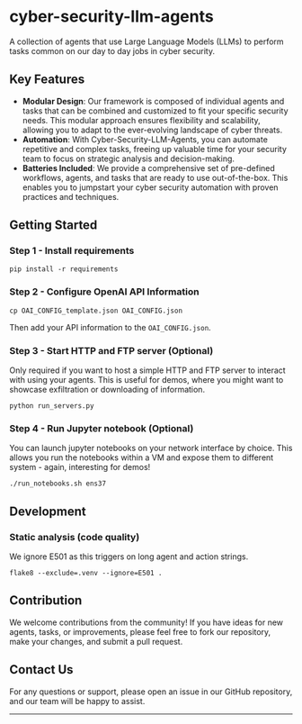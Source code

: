# cyber-security-llm-agents
A collection of agents that use Large Language Models (LLMs) to perform tasks common on our day to day jobs in cyber security.

## Key Features

- **Modular Design**: Our framework is composed of individual agents and tasks that can be combined and customized to fit your specific security needs. This modular approach ensures flexibility and scalability, allowing you to adapt to the ever-evolving landscape of cyber threats.
- **Automation**: With Cyber-Security-LLM-Agents, you can automate repetitive and complex tasks, freeing up valuable time for your security team to focus on strategic analysis and decision-making.
- **Batteries Included**: We provide a comprehensive set of pre-defined workflows, agents, and tasks that are ready to use out-of-the-box. This enables you to jumpstart your cyber security automation with proven practices and techniques.


## Getting Started

### Step 1 - Install  requirements

```
pip install -r requirements
```

### Step 2 - Configure OpenAI API Information

```
cp OAI_CONFIG_template.json OAI_CONFIG.json
```
Then add your API information to the ``OAI_CONFIG.json``.

### Step 3 - Start HTTP and FTP server (Optional)

Only required if you want to host a simple HTTP and FTP server to interact with using your agents.
This is useful for demos, where you might want to showcase exfiltration or downloading of information.

```
python run_servers.py
```

### Step 4 - Run Jupyter notebook (Optional)

You can launch jupyter notebooks on your network interface by choice.
This allows you run the notebooks within a VM and expose them to different system - again, interesting for demos!

```
./run_notebooks.sh ens37
```
## Development

### Static analysis (code quality)

We ignore E501 as this triggers on long agent and action strings.

```
flake8 --exclude=.venv --ignore=E501 .
```

## Contribution

We welcome contributions from the community! 
If you have ideas for new agents, tasks, or improvements, please feel free to fork our repository, make your changes, and submit a pull request.

## Contact Us

For any questions or support, please open an issue in our GitHub repository, and our team will be happy to assist.

---